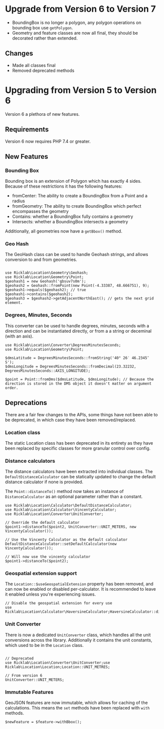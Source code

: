 # Upgrade from Version 6 to Version 7

* BoundingBox is no longer a polygon, any polygon operations on bounding box use `getPolygon`.
* Geometry and feature classes are now all final, they should be decorated rather than extended.

## Changes

* Made all classes final
* Removed deprecated methods

# Upgrading from Version 5 to Version 6

Version 6 a plethora of new features.

## Requirements

Version 6 now requires PHP 7.4 or greater.

## New Features

### Bounding Box

Bounding box is an extension of Polygon which has exactly 4 sides. Because of these restrictions it has the following features:

* fromCenter: The ability to create a BoundingBox from a Point and a radius
* fromGeometry: The ability to create BoundingBox which perfect encompasses  the geometry
* Contains: whether a BoundingBox fully contains a geometry
* Intersects: whether a BoundingBox intersects a geometry

Additionally, all geometries now have a `getBbox()` method.

### Geo Hash

The GeoHash class can be used to handle Geohash strings, and allows conversion to and from geometries.

```injectablephp

use Ricklab\Location\Geometry\Geohash;
use Ricklab\Location\Geometry\Point;
$geohash1 = new Geohash('gbsuv7s0m');
$geohash2 = Geohash::fromPoint(new Point(-4.33387, 48.666751), 9);
$geohash1->equals($geohash2); // true
$geohash1->contains($geohash2);
$geohash3 = $geohash2->getAdjacentNorthEast(); // gets the next grid element.
```

### Degrees, Minutes, Seconds

This converter can be used to handle degrees, minutes, seconds with a direction and can be instantiated directly, or from a a string or deceminal (with an axis).

```injectablephp
use Ricklab\Location\Converter\DegreesMinutesSeconds;
use Ricklab\Location\Geometry\Point;

$dmsLatitude = DegreesMinutesSeconds::fromString('40° 26′ 46.2345″ S');
$dmsLongitude = DegreesMinutesSeconds::fromDecimal(23.32232, DegreesMinutesSeconds::AXIS_LONGITUDE);

$point = Point::fromDms($dmsLatitude, $dmsLongitude); // Because the direction is stored in the DMS object it doesn't matter on argument order.
```

## Deprecations

There are a fair few changes to the APIs, some things have not been able to be deprecated, in which case they have been removed/replaced.

### Location class

The static Location class has been deprecated in its entirety as they have been replaced by specific classes for more granular control over config.

### Distance calculators

The distance calculators have been extracted into individual classes. The `DefaultDistanceCalculator` can be statically updated to change the default distance calculator if none is provided.

The `Point::distanceTo()` method now takes an instance of `DistanceCalculator` as an optional parameter rather than a constant.

```injectablephp
use Ricklab\Location\Calculator\DefaultDistanceCalculator;
use Ricklab\Location\Calculator\VincentyCalculator;
use Ricklab\Location\Converter\UnitConverter;

// Override the default calculator
$point1->distanceTo($point2, UnitConverter::UNIT_METERS, new VincentyCalculator());

// Use the Vincenty Calculator as the default calculator
DefaultDistanceCalculator::setDefaultCalculator(new VincentyCalculator());

// Will now use the vincenty calculator
$point1->distanceTo($point2);
```

### Geospatial extension support

The `Location::$useGeospatialExtension` property has been removed, and can now be enabled or disabled per-calculator. It is recommended to leave it enabled unless you're experiencing issues.

```injectablephp
// Disable the geospatial extension for every use
use Ricklab\Location\Calculator\HaversineCalculator;HaversineCalculator::disableGeoSpatialExtension();
```

### Unit Converter

There is now a dedicated `UnitConverter` class, which handles all the unit conversions across the library. Additionally it contains the unit constants, which used to be in the `Location` class.

```injectablephp

// Deprecated
use Ricklab\Location\Converter\UnitConverter;use Ricklab\Location\Location;Location::UNIT_METRES;

// From version 6
UnitConverter::UNIT_METERS;
```

### Immutable Features

GeoJSON features are now immutable, which allows for caching of the calculations. This means the `set` methods have been replaced with `with` methods.

```injectablephp
$newFeature = $feature->withBbox();
```
